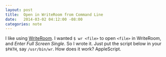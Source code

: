 ```yaml
---
layout: post
title:  Open in WriteRoom from Command Line
date:   2014-03-02 04:12:00 -08:00
categories: note
---
```


I like using [WriteRoom](http://www.hogbaysoftware.com/products/writeroom). I wanted `$ wr <file>` to open `<file>` in WriteRoom, and _Enter Full Screen Single_. So I wrote it. Just put the script below in your `$PATH`, say `/usr/bin/wr`. How does it work? AppleScript.
<script src="https://gist.github.com/jbenet/9271733.js"></script>
